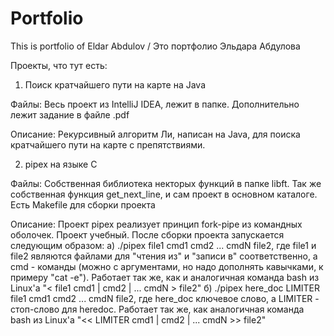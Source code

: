 # Portfolio
This is portfolio of Eldar Abdulov / Это портфолио Эльдара Абдулова

Проекты, что тут есть:
1) Поиск кратчайшего пути на карте на Java

Файлы: Весь проект из IntelliJ IDEA, лежит в папке. Дополнительно лежит задание в файле .pdf

Описание: Рекурсивный алгоритм Ли, написан на Java, для поиска кратчайшего пути на карте с препятствиями.

2) pipex на языке C

Файлы: Собственная библиотека некторых функций в папке libft. Так же собственная функция get_next_line, и сам проект в основном каталоге. Есть Makefile для сборки проекта

Описание: Проект pipex реализует принцип fork-pipe из командных оболочек. Проект учебный. После сборки проекта запускается следующим образом:
а) ./pipex file1 cmd1 cmd2 ... cmdN file2, где file1 и file2 являются файлами для "чтения из" и "записи в" соответственно, а cmd - команды (можно с аргументами, но надо дополнять кавычками, к примеру "cat -e"). Работает так же, как и аналогичная команда bash из Linux'a "< file1 cmd1 | cmd2 | ... cmdN > file2"
б) ./pipex here_doc LIMITER file1 cmd1 cmd2 ... cmdN file2, где here_doc ключевое слово, а LIMITER - стоп-слово для heredoc. Работает так же, как аналогичная команда bash из Linux'a "<< LIMITER cmd1 | cmd2 | ... cmdN >> file2"
